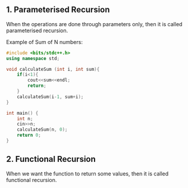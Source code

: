 ## 1. Parameterised Recursion

When the operations are done through parameters only, then it is called parameterised recursion.

Example of Sum of N numbers:
```cpp
#include <bits/stdc++.h>
using namespace std;

void calculateSum (int i, int sum){
    if(i<1){
        cout<<sum<<endl;
        return;
    }
    calculateSum(i-1, sum+i);
}

int main() {
    int n;
    cin>>n;
    calculateSum(n, 0);
    return 0;
}
```

## 2. Functional Recursion

When we want the function to return some values, then it is called functional recursion.

```cpp

```